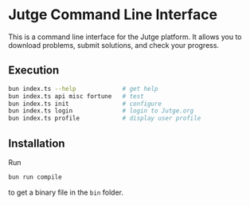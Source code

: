 # Jutge Command Line Interface

This is a command line interface for the Jutge platform. It allows you to download problems, submit solutions, and check your progress.

## Execution

```bash
bun index.ts --help             # get help
bun index.ts api misc fortune   # test
bun index.ts init               # configure
bun index.ts login              # login to Jutge.org
bun index.ts profile            # display user profile
```

## Installation

Run

```bash
bun run compile
```

to get a binary file in the `bin` folder.
